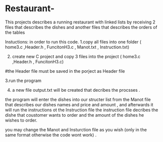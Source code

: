 # Restaurant-
This projects describes a running restaurant with linked lists by receiving 2 files that describes the dishes and another files that describes the orders of the tables

Instuctions:
in order to run this code.
1.copy all files into one folder ( home3.c ,Header.h , FuncitonH3.c , Manot.txt , Instruction.txt)

2. create new C project and copy 3 files into the project (  home3.c ,Header.h , FuncitonH3.c)

#the Header file must be saved in the porject as Header file

3.run the program

4. a new file output.txt will be created that decribes the procsses .

the program will enter the dishes into our structer list from the Manot file that describes our dishes names and price and amount , and afterwards it will run the instructions ot the Instruction file 
 the instruction file decribes the dishe that coustomer wants to order and the amount of the dishes he wishes to order. 

 you may change the Manot and Insturction file as you wish (only in the same format otherwise the code wont work) . 
